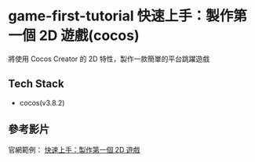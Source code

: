 # game-first-tutorial 快速上手：製作第一個 2D 遊戲(cocos)

將使用 Cocos Creator 的 2D 特性，製作一款簡單的平台跳躍遊戲

## Tech Stack

- cocos(v3.8.2)

## 參考影片

官網範例：
[快速上手：製作第一個 2D 遊戲](https://arc.net/l/quote/rvhnhrdf)
